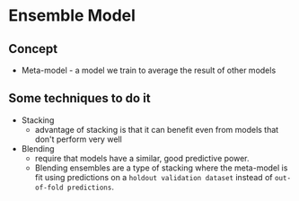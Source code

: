 # Ensemble Model

## Concept

- Meta-model - a model we train to average the result of other models

## Some techniques to do it

- Stacking
    - advantage of stacking is that it can benefit even from models that don't perform very well
- Blending
    - require that models have a similar, good predictive power.
    - Blending ensembles are a type of stacking where the meta-model is fit using predictions on a `holdout validation dataset` instead of `out-of-fold predictions`.